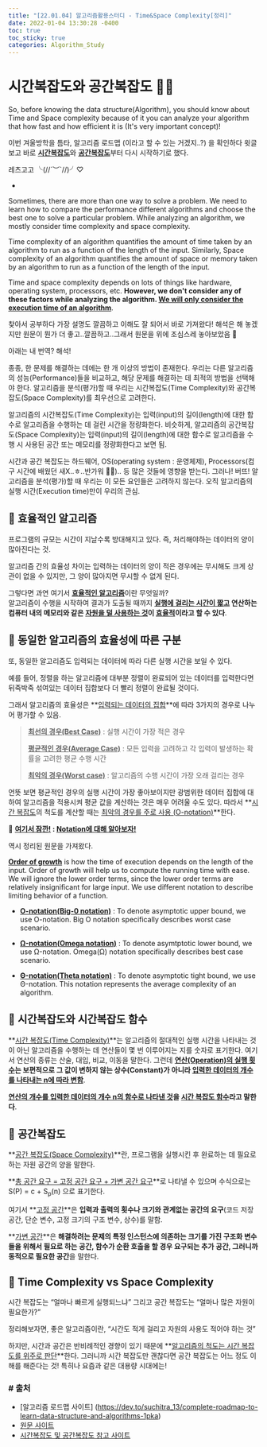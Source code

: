 ```yaml
---
title: "[22.01.04] 알고리즘활용스터디 - Time&Space Complexity[정리]"
date: 2022-01-04 13:30:28 -0400
toc: true
toc_sticky: true
categories: Algorithm_Study
---
```




# 시간복잡도와 공간복잡도 ✍🏻

<div class="notice--primary" markdown="1">
So, before knowing the data structure(Algorithm), you should know about Time and Space complexity because of it you can analyze your algorithm that how fast and how efficient it is (It's very important concept)!
</div>

이번 겨울방학을 틈타, 알고리즘 로드맵 (이라고 할 수 있는 거겠지..?) 을 확인하다 윗글 보고 바로 <u>**시간복잡도**</u>와 <u>**공간복잡도**</u>부터 다시 시작하기로 했다.   

레츠고고 ╰(//´︶`//)╯♡

-

<div class="notice--primary" markdown="1">
Sometimes, there are more than one way to solve a problem. We need to learn how to compare the performance different algorithms and choose the best one to solve a particular problem. While analyzing an algorithm, we mostly consider time complexity and space complexity.    

Time complexity of an algorithm quantifies the amount of time taken by an algorithm to run as a function of the length of the input. Similarly, Space complexity of an algorithm quantifies the amount of space or memory taken by an algorithm to run as a function of the length of the input.    

Time and space complexity depends on lots of things like hardware, operating system, processors, etc. <strong>However, we don't consider any of these factors while analyzing the algorithm. <u>We will only consider the execution time of an algorithm</u></strong>.
</div>


찾아서 공부하다 가장 설명도 깔끔하고 이해도 잘 되어서 바로 가져왔다! 해석은 해 놓겠지만 원문이 뭔가 더 좋고..깔끔하고..그래서 원문을 위에 조심스레 놓아보았음 👀   

아래는 내 번역? 해석!    

<div class="notice--primary" markdown="1">
종종, 한 문제를 해결하는 데에는 한 개 이상의 방법이 존재한다. 우리는 다른 알고리즘의 성능(Performance)들을 비교하고, 해당 문제를 해결하는 데 최적의 방법을 선택해야 한다. 알고리즘을 분석(평가)할 때 우리는 시간복잡도(Time Complexity)와 공간복잡도(Space Complexity)를 최우선으로 고려한다.      

알고리즘의 시간복잡도(Time Complexity)는 입력(input)의 길이(length)에 대한 함수로 알고리즘을 수행하는 데 걸린 시간을 정량화한다. 비슷하게, 알고리즘의 공간복잡도(Space Complexity)는 입력(input)의 길이(length)에 대한 함수로 알고리즘을 수행 시 사용된 공간 또는 메모리를 정량화한다고 보면 됨.     

시간과 공간 복잡도는 하드웨어, OS(operating system : 운영체제), Processors(컴구 시간에 배웠던 새X..ㅎ..반가워 😶‍🌫️).. 등 많은 것들에 영향을 받는다. 그러나! 버뜨! 알고리즘을 분석(평가)할 때 우리는 이 모든 요인들은 고려하지 않는다. 오직 알고리즘의 실행 시간(Execution time)만이 우리의 관심.
</div>

## 📌 효율적인 알고리즘

프로그램의 규모는 시간이 지날수록 방대해지고 있다. 즉, 처리해야하는 데이터의 양이 많아진다는 것.

알고리즘 간의 효율성 차이는 입력하는 데이터의 양이 적은 경우에는 무시해도 크게 상관이 없을 수 있지만, 그 양이 많아지면 무시할 수 없게 된다.

그렇다면 과연 여기서 <u>**효율적인 알고리즘**</u>이란 무엇일까?     
알고리즘이 수행을 시작하여 결과가 도출될 때까지 <u>**실행에 걸리는 시간이 짧고</u> 연산하는 컴퓨터 내의 메모리와 같은 <u>자원을 덜 사용하는 것</u>이 <u>효율적</u>이라고 할 수 있다**.

## 📌 동일한 알고리즘의 효율성에 따른 구분 

또, 동일한 알고리즘도 입력되는 데이터에 따라 다른 실행 시간을 보일 수 있다.

예를 들어, 정렬을 하는 알고리즘에 대부분 정렬이 완료되어 있는 데이터를 입력한다면 뒤죽박죽 섞여있는 데이터 집합보다 더 빨리 정렬이 완료될 것이다.

그래서 알고리즘의 효율성은 **<u>입력되는 데이터의 집합</u>**에 따라 3가지의 경우로 나누어 평가할 수 있음.

> **<u>최선의 경우(Best Case)</u>** : 실행 시간이 가장 적은 경우   
> 
> **<u>평균적인 경우(Average Case)</u>** : 모든 입력을 고려하고 각 입력이 발생하는 확률을 고려한 평균 수행 시간  
> 
> **<u>최악의 경우(Worst case)</u>** : 알고리즘의 수행 시간이 가장 오래 걸리는 경우


언뜻 보면 평균적인 경우의 실행 시간이 가장 좋아보이지만 광범위한 데이터 집합에 대하여 알고리즘을 적용시켜 평균 값을 계산하는 것은 매우 어려울 수도 있다. 따라서 **<u>시간 복잡도</u>의 척도를 계산할 때는 <u>최악의 경우를 주로 사용 (O-notation)</u>**한다.    


<div class="notice--primary" markdown="1">
🌝 <strong><u>여기서 잠깐!</u> : <u>Notation에 대해 알아보자!</u></strong>   

역시 정리된 원문을 가져왔다.    

<strong><u>Order of growth</u></strong> is how the time of execution depends on the length of the input. Order of growth will help us to compute the running time with ease. We will ignore the lower order terms, since the lower order terms are relatively insignificant for large input. We use different notation to describe limiting behavior of a function.

- <strong><u>O-notation(Big-0 notation)</u></strong> :
To denote asymptotic upper bound, we use O-notation. Big O notation specifically describes worst case scenario.   

- <strong><u>Ω-notation(Omega notation)</u></strong> :
To denote asymtptotic lower bound, we use Ω-notation. Omega(Ω) notation specifically describes best case scenario.   

- <strong><u>Θ-notation(Theta notation)</u></strong> :
To denote asymptotic tight bound, we use Θ-notation. This notation represents the average complexity of an algorithm. 
</div>


## 📌 시간복잡도와 시간복잡도 함수

**<u>시간 복잡도(Time Complexity)</u>**는 알고리즘의 절대적인 실행 시간을 나타내는 것이 아닌 알고리즘을 수행하는 데 연산들이 몇 번 이루어지는 지를 숫자로 표기한다. 여기서 연산의 종류는 산술, 대입, 비교, 이동을 말한다. 그런데 **<u>연산(Operation)의 실행 횟수</u>는 보편적으로 그 값이 변하지 않는 상수(Constant)가 아니라 <u>입력한 데이터의 개수를 나타내는 n에 따라 변함</u>**.   

**<u>연산의 개수를 입력한 데이터의 개수 n의 함수로 나타낸 것</u>을 <u>시간 복잡도 함수</u>라고 말한다**.

##  📌 공간복잡도

**<u>공간 복잡도(Space Complexity)</u>**란, 프로그램을 실행시킨 후 완료하는 데 필요로 하는 자원 공간의 양을 말한다.

**<u>총 공간 요구 = 고정 공간 요구 + 가변 공간 요구</u>**로 나타낼 수 있으며 수식으로는 S(P) = c + S<sub>p</sub>(n) 으로 표기한다.

여기서 **<u>고정 공간</u>**은 **입력과 출력의 횟수나 크기와 관계없는 공간의 요구**(코드 저장 공간, 단순 변수, 고정 크기의 구조 변수, 상수)를 말함.

**<u>가변 공간</u>**은 **해결하려는 문제의 특정 인스턴스에 의존하는 크기를 가진 구조화 변수들을 위해서 필요로 하는 공간, 함수가 순환 호출을 할 경우 요구되는 추가 공간, 그러니까 동적으로 필요한 공간**을 말한다.

## 📌 Time Complexity vs Space Complexity

시간 복잡도는 “얼마나 빠르게 실행되느냐” 그리고 공간 복잡도는 “얼마나 많은 자원이 필요한가?” 

정리해보자면, 좋은 알고리즘이란, “시간도 적게 걸리고 자원의 사용도 적어야 하는 것”

하지만, 시간과 공간은 반비례적인 경향이 있기 때문에 **<u>알고리즘의 척도는 시간 복잡도를 위주로 판단</u>**한다.
그러니까 시간 복잡도만 괜찮다면 공간 복잡도는 어느 정도 이해를 해준다는 것! 특히나 요즘과 같은 대용량 시대에는!
	
	
###  # 출처	
* [알고리즘 로드맵 사이트] (https://dev.to/suchitra_13/complete-roadmap-to-learn-data-structure-and-algorithms-1pka)
* [원문 사이트](https://www.hackerearth.com/practice/basic-programming/complexity-analysis/time-and-space-complexity/tutorial/)     
* [시간복잡도 및 공간복잡도 참고 사이트](https://madplay.github.io/post/time-complexity-space-complexity)
